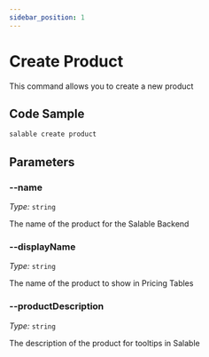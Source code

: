 ```yaml
---
sidebar_position: 1
---
```


# Create Product

This command allows you to create a new product

## Code Sample

```bash
salable create product
```

## Parameters

### --name

_Type:_ `string`

The name of the product for the Salable Backend

### --displayName

_Type:_ `string`

The name of the product to show in Pricing Tables

### --productDescription

_Type:_ `string`

The description of the product for tooltips in Salable
